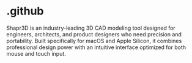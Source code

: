 # .github
Shapr3D is an industry-leading 3D CAD modeling tool designed for engineers, architects, and product designers who need precision and portability. Built specifically for macOS and Apple Silicon, it combines professional design power with an intuitive interface optimized for both mouse and touch input.
